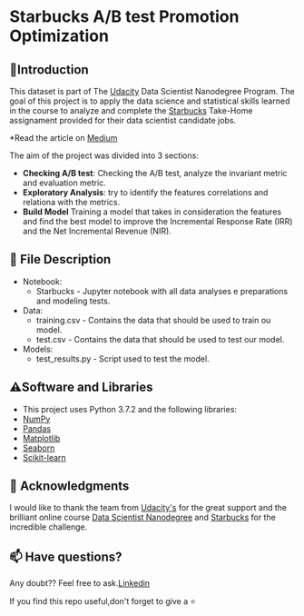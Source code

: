 # Starbucks A/B test Promotion Optimization

## 🚀**Introduction**
This dataset is part of The [Udacity](https://eu.udacity.com/) Data Scientist Nanodegree Program. The goal of this project is to apply the data science and statistical skills learned in the course to analyze and complete the [Starbucks](https://www.starbucks.com/) Take-Home assignament provided for their data scientist candidate jobs. 

*Read the article on [Medium](https://medium.com/@thaleszanin/a-data-scientists-look-at-an-a-b-test-167679ac631d)

The aim of the project was divided into 3 sections:

* **Checking A/B test**: Checking the A/B test, analyze the invariant metric and evaluation metric.
* **Exploratory Analysis**: try to identify the features correlations and relationa with the metrics.
* **Build Model** Training a model that takes in consideration the features and find the best model to improve the Incremental Response Rate (IRR) and the Net Incremental Revenue (NIR).

## 📁 **File Description**
* Notebook: 
    - Starbucks - Jupyter notebook with all data analyses e preparations and modeling tests.
* Data:
    - training.csv - Contains the data that should be used to train ou model.
    - test.csv - Contains the data that should be used to test our model.
* Models:
    - test_results.py - Script used to test the model.

## ⚠️**Software and Libraries**
* This project uses Python 3.7.2 and the following libraries:
* [NumPy](http://www.numpy.org/)
* [Pandas](http://pandas.pydata.org)
* [Matplotlib](https://matplotlib.org/)
* [Seaborn](https://seaborn.pydata.org/)
* [Scikit-learn](http://scikit-learn.org/stable/)

## 🥇 Acknowledgments
I would like to thank the team from [Udacity's](https://www.udacity.com/) for the great support and the brilliant online 
course [Data Scientist Nanodegree](https://www.udacity.com/course/data-scientist-nanodegree--nd025) and [Starbucks](https://www.starbucks.com/) for the incredible challenge.

## 📫 Have questions?
Any doubt?? Feel free to ask.[Linkedin](https://www.linkedin.com/in/thales-zanin/)

If you find this repo useful,don't forget to give a ⭐
